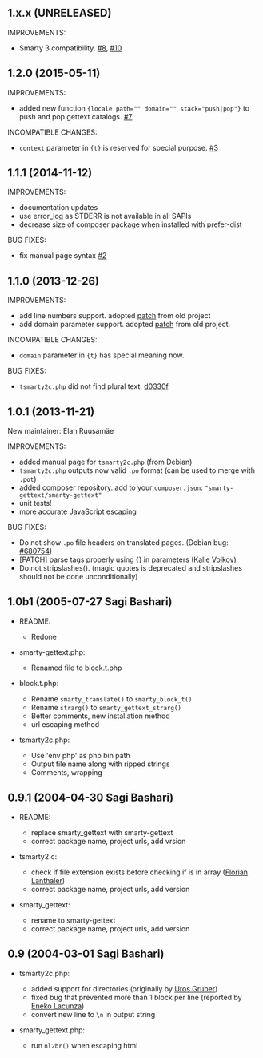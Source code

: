 ## 1.x.x (UNRELEASED)

IMPROVEMENTS:
  - Smarty 3 compatibility. [#8][], [#10][]

## 1.2.0 (2015-05-11)

IMPROVEMENTS:

  - added new function `{locale path="" domain="" stack="push|pop"}` to push and pop gettext catalogs. [#7][]

INCOMPATIBLE CHANGES:
  - `context` parameter in `{t}` is reserved for special purpose. [#3][]

## 1.1.1 (2014-11-12)

IMPROVEMENTS:

  - documentation updates
  - use error_log as STDERR is not available in all SAPIs
  - decrease size of composer package when installed with prefer-dist

BUG FIXES:
  - fix manual page syntax [#2][]

## 1.1.0 (2013-12-26)

IMPROVEMENTS:

  - add line numbers support. adopted [patch](https://sourceforge.net/p/smarty-gettext/patches/3/) from old project
  - add domain parameter support. adopted [patch](https://sourceforge.net/p/smarty-gettext/patches/5/) from old project.

INCOMPATIBLE CHANGES:
  - `domain` parameter in `{t}` has special meaning now.

BUG FIXES:
  - `tsmarty2c.php` did not find plural text. [d0330f](https://github.com/smarty-gettext/smarty-gettext/commit/d0330f)

## 1.0.1 (2013-11-21)

New maintainer: Elan Ruusamäe

IMPROVEMENTS:

  - added manual page for `tsmarty2c.php` (from Debian)
  - `tsmarty2c.php` outputs now valid `.po` format (can be used to merge with `.pot`)
  - added composer repository. add to your `composer.json`: `"smarty-gettext/smarty-gettext"`
  - unit tests!
  - more accurate JavaScript escaping

BUG FIXES:

  - Do not show `.po` file headers on translated pages. (Debian bug: [#680754][1])
  - [PATCH] parse tags properly using {} in parameters ([Kalle Volkov][2])
  - Do not stripslashes(). (magic quotes is deprecated and stripslashes should not be done unconditionally)

## 1.0b1 (2005-07-27 Sagi Bashari)

* README:
	- Redone

* smarty-gettext.php:
	- Renamed file to block.t.php

* block.t.php:
	- Rename `smarty_translate()` to `smarty_block_t()`
	- Rename `strarg()` to `smarty_gettext_strarg()`
	- Better comments, new installation method
	- url escaping method

* tsmarty2c.php:
	- Use 'env php' as php bin path
	- Output file name along with ripped strings
	- Comments, wrapping

## 0.9.1 (2004-04-30 Sagi Bashari)

* README:
	- replace smarty_gettext with smarty-gettext
	- correct package name, project urls, add vrsion

* tsmarty2.c:
	- check if file extension exists before checking if is in array ([Florian Lanthaler][3])
	- correct package name, project urls, add version

* smarty_gettext:
	- rename to smarty-gettext
	- correct package name, project urls, add version

## 0.9 (2004-03-01 Sagi Bashari)

* tsmarty2c.php:
	- added support for directories (originally by [Uros Gruber][4])
	- fixed bug that prevented more than 1 block per line (reported by [Eneko Lacunza][5])
	- convert new line to `\n` in output string

* smarty_gettext.php:
	- run `nl2br()` when escaping html


  [1]: http://bugs.debian.org/680754
  [2]: mailto:kalle.volkov@hiirepadi.ee
  [3]: mailto:florian@phpbitch.net
  [4]: mailto:uros.gruber@vizija.si
  [5]: mailto:enlar@euskal.org
 [#2]: https://github.com/smarty-gettext/smarty-gettext/issues/2
 [#3]: https://github.com/smarty-gettext/smarty-gettext/issues/3
 [#7]: https://github.com/smarty-gettext/smarty-gettext/pull/7
 [#8]: https://github.com/smarty-gettext/smarty-gettext/issues/8
 [#10]: https://github.com/smarty-gettext/smarty-gettext/pull/10
